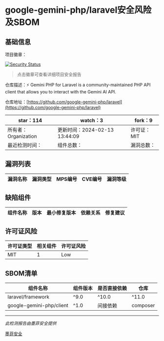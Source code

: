# google-gemini-php/laravel安全风险及SBOM

## 基础信息

项目徽章：

[![Security Status](https://www.murphysec.com/platform3/v31/badge/1762921444811698176.svg)](https://www.murphysec.com/console/report/1762921255329820672/1762921444811698176)

> 点击徽章可查看详细项目安全报告

仓库描述：⚡️ Gemini PHP for Laravel is a community-maintained PHP API client that allows you to interact with the Gemini AI API.

仓库地址：[https://github.com/google-gemini-php/laravel](https://github.com/google-gemini-php/laravel)

| star：114 | watch：3 | fork：9 |
| ----------- | -------------- | ------------ |
| 所有者：Organization | 更新时间：2024-02-13 13:44:09 | 许可证：MIT |
| 最近检测时间： | 组件总数： | 漏洞总数： |




## 漏洞列表

| 漏洞名称 | 漏洞类型 | MPS编号 | CVE编号 | 漏洞等级 |
| ------- | ------ | ------- | ------ | ----- |





## 缺陷组件

| 组件名称 | 版本 | 最小修复版本 | 依赖关系 | 修复建议 |
| -------- | ---- | ------------ | -------- | -------- |





## 许可证风险

| 许可证类型 | 相关组件 | 许可证风险 |
| ---------- | -------- | ---------- |
|MIT|1|Low|




## SBOM清单

| 组件名称 | 组件版本 | 是否直接依赖 | 仓库 |
| -------- | -------- | ------------ | ---- |
|laravel/framework|^9.0|^10.0|^11.0|间接依赖|composer|
|google-gemini-php/client|^1.0|间接依赖|composer|


------

*此检测报告由墨菲安全提供*

[墨菲安全](www.murphysec.com)